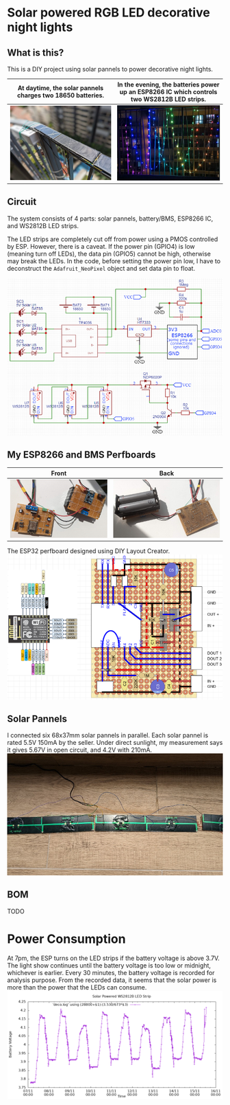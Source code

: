 # Solar powered RGB LED decorative night lights

## What is this?

This is a DIY project using solar pannels to power decorative night lights.

At daytime, the solar pannels charges two 18650 batteries. | In the evening, the batteries power up an ESP8266 IC which controls two WS2812B LED strips.
:-------------------------:|:-------------------------:
![Solar Pannels Daytime](/solar-day.jpg)  |  ![Night Light](/night-light.jpg)

## Circuit

The system consists of 4 parts: solar pannels, battery/BMS, ESP8266 IC, and
WS2812B LED strips.

The LED strips are completely cut off from power using a PMOS controlled by ESP.
However, there is a caveat.
If the power pin (GPIO4) is low (meaning turn off LEDs),
the data pin (GPIO5) cannot be high, otherwise may break the LEDs.
In the code, before setting the power pin low, I have to deconstruct the
`Adafruit_NeoPixel` object and set data pin to float.

![Night Light](/schematic.png)

## My ESP8266 and BMS Perfboards

Front | Back
:-------------------------:|:-------------------------:
![Night Light](/circuit-front.jpg) | ![Night Light](/circuit-back.jpg)

The ESP32 perfboard designed using DIY Layout Creator.
![Night Light](/esp-schematic.png)

## Solar Pannels

I connected six 68x37mm solar pannels in parallel. Each solar pannel is rated
5.5V 150mA by the seller.
Under direct sunlight, my measurement says it gives 5.67V in open circuit,
and 4.2V with 210mA.
![Night Light](/solar-back.jpg)

## BOM

TODO

# Power Consumption

At 7pm, the ESP turns on the LED strips if the battery voltage is above 3.7V.
The light show continues until the battery voltage is too low or midnight,
whichever is earlier.
Every 30 minutes, the battery voltage is recorded for analysis purpose.
From the recorded data, it seems that the solar power is more than the power
that the LEDs can consume.
![Night Light](/power-plot.png)
